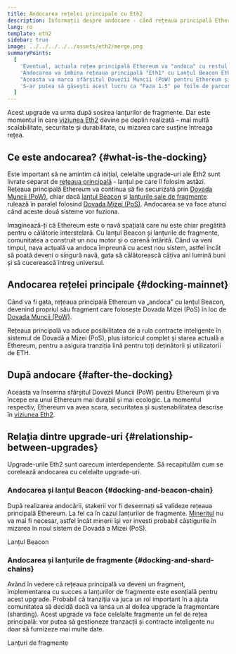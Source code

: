 ```yaml
---
title: Andocarea rețelei principale cu Eth2
description: Informații despre andocare - când rețeaua principală Ethereum se va alătura sistemului Dovada Mizei (PoS) coordonat de lanțul Beacon.
lang: ro
template: eth2
sidebar: true
image: ../../../../../assets/eth2/merge.png
summaryPoints:
  [
    'Eventual, actuala rețea principală Ethereum va "andoca" cu restul de upgrade Eth2.',
    'Andocarea va îmbina rețeaua principală "Eth1" cu Lanțul Beacon Eth2 și cu sistemul de fragmente.',
    "Aceasta va marca sfârșitul Dovezii Muncii (PoW) pentru Ethereum și tranziția completă la Dovada Mizei (PoS).",
    'S-ar putea să găsești acest lucru ca "Faza 1.5" pe foile de parcurs tehnice.',
  ]
---
```


<UpgradeStatus dateKey="page-eth2-upgrades-merge-date">
    Acest upgrade va urma după sosirea lanțurilor de fragmente. Dar este momentul în care <a href="/eth2/vision/">viziunea Eth2</a> devine pe deplin realizată – mai multă scalabilitate, securitate și durabilitate, cu mizarea care susține întreaga rețea.
</UpgradeStatus>

## Ce este andocarea? {#what-is-the-docking}

Este important să ne amintim că inițial, celelalte upgrade-uri ale Eth2 sunt livrate separat de [rețeaua principală](/glossary/#mainnet) - lanțul pe care îl folosim astăzi. Rețeaua principală Ethereum va continua să fie securizată prin [Dovada Muncii (PoW)](/developers/docs/consensus-mechanisms/pow/), chiar dacă [lanțul Beacon](/eth2/beacon-chain/) și [lanțurile sale de fragmente](/eth2/shard-chains/) rulează în paralel folosind [Dovada Mizei (PoS)](/developers/docs/consensus-mechanisms/pos/). Andocarea se va face atunci când aceste două sisteme vor fuziona.

Imaginează-ți că Ethereum este o navă spațială care nu este chiar pregătită pentru o călătorie interstelară. Cu lanțul Beacon și lanțurile de fragmente, comunitatea a construit un nou motor și o carenă întărită. Când va veni timpul, nava actuală va andoca împreună cu acest nou sistem, astfel încât să poată deveni o singură navă, gata să călătorească câțiva ani lumină buni și să cucerească întreg universul.

## Andocarea rețelei principale {#docking-mainnet}

Când va fi gata, rețeaua principală Ethereum va „andoca” cu lanțul Beacon, devenind propriul său fragment care folosește Dovada Mizei (PoS) în loc de [Dovada Muncii (PoW)](/developers/docs/consensus-mechanisms/pow/).

Rețeaua principală va aduce posibilitatea de a rula contracte inteligente în sistemul de Dovadă a Mizei (PoS), plus istoricul complet și starea actuală a Ethereum, pentru a asigura tranziția lină pentru toți deținătorii și utilizatorii de ETH.

<!-- ### Improving Mainnet

Before Mainnet docks with the new eth2 system, it’s probably worthwhile sorting some of the issues that are in flight – often referred to as Ethereum1.x.

These include Improvements for

- **End users**: like [EIP-1559](https://eips.ethereum.org/EIPS/eip-1559) which changes the way users bid for blockspace. In other words, making transaction fees more efficient for end users.
- **Client runners**: making running clients more sustainable by capping disk space requirements.
- **Developers**: upgrading the EVM to be more flexible.

Plus many more.

[More on Ethereum1.x](/learn/#eth-1x)

These improvements all have a place in Eth2 so it’s likely that their progress may affect the timing of the docking. -->

## După andocare {#after-the-docking}

Aceasta va însemna sfârșitul Dovezii Muncii (PoW) pentru Ethereum și va începe era unui Ethereum mai durabil și mai ecologic. La momentul respectiv, Ethereum va avea scara, securitatea și sustenabilitatea descrise în [viziunea Eth2](/eth2/vision/).

## Relația dintre upgrade-uri {#relationship-between-upgrades}

Upgrade-urile Eth2 sunt oarecum interdependente. Să recapitulăm cum se corelează andocarea cu celelalte upgrade-uri.

### Andocarea și lanțul Beacon {#docking-and-beacon-chain}

După realizarea andocării, stakerii vor fi desemnați să valideze rețeaua principală Ethereum. La fel ca în cazul lanțurilor de fragmente. [Mineritul](/developers/docs/consensus-mechanisms/pow/mining/) nu va mai fi necesar, astfel încât minerii își vor investi probabil câștigurile în mizarea în noul sistem de Dovadă a Mizei (PoS).

<ButtonLink to="/eth2/beacon-chain/">Lanțul Beacon</ButtonLink>

### Andocarea și lanțurile de fragmente {#docking-and-shard-chains}

Având în vedere că rețeaua principală va deveni un fragment, implementarea cu succes a lanțurilor de fragmente este esențială pentru acest upgrade. Probabil că tranziția va juca un rol important în a ajuta comunitatea să decidă dacă va lansa un al doilea upgrade la fragmentare (sharding). Acest upgrade va face celelalte fragmente un fel de rețea principală: vor putea să gestioneze tranzacții și contracte inteligente nu doar să furnizeze mai multe date.

<ButtonLink to="/eth2/shard-chains/">Lanțuri de fragmente</ButtonLink>
